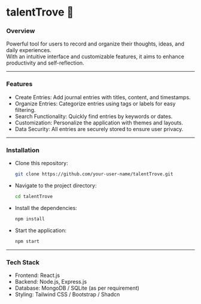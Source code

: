 # talentTrove 📝

### Overview

Powerful tool for users to record and organize their thoughts, ideas, and daily experiences.
<br> With an intuitive interface and customizable features, it aims to enhance productivity and self-reflection.

---

### Features

- Create Entries: Add journal entries with titles, content, and timestamps.
- Organize Entries: Categorize entries using tags or labels for easy filtering.
- Search Functionality: Quickly find entries by keywords or dates.
- Customization: Personalize the application with themes and layouts.
- Data Security: All entries are securely stored to ensure user privacy.

---

### Installation

- Clone this repository:
  ```bash
  git clone https://github.com/your-user-name/talentTrove.git
  ```
- Navigate to the project directory:
  ```bash
  cd talentTrove
  ```
- Install the dependencies:
  ```bash
  npm install
  ```
- Start the application:
  ```bash
  npm start
  ```

---

### Tech Stack

- Frontend: React.js
- Backend: Node.js, Express.js
- Database: MongoDB / SQLite (as per requirement)
- Styling: Tailwind CSS / Bootstrap / Shadcn
